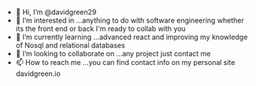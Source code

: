 - 👋 Hi, I’m @davidgreen29
- 👀 I’m interested in ...anything to do with software engineering whether its the front end or back I'm ready to collab with you 
- 🌱 I’m currently learning ...advanced react and improving my knowledge of Nosql and relational databases
- 💞️ I’m looking to collaborate on ...any project just contact me
- 📫 How to reach me ...you can find contact info on my personal site davidgreen.io

<!---
davidgreen29/davidgreen29 is a ✨ special ✨ repository because its `README.md` (this file) appears on your GitHub profile.
You can click the Preview link to take a look at your changes.
--->

